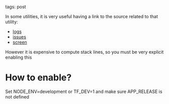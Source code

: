 tags: post

In some utilities, it is very useful having a link to the source related to that utility:

- [logs](?)
- [issues](?)
- [screen](?)

However it is expensive to compute stack lines, so you must be very explicit enabling this

# How to enable?
Set NODE_ENV=development or TF_DEV=1
and make sure APP_RELEASE is not defined
